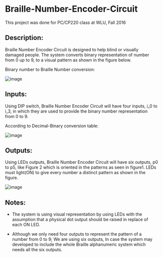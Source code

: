 # Braille-Number-Encoder-Circuit

This project was done for PC/CP220 class at WLU, Fall 2016

## Description:
Braille Number Encoder Circuit is designed to help blind or visually damaged people. The system converts binary representation of number from 0 up to 9, to a visual pattern as shown in the figure below. 

Binary number to Braille Number conversion: 

![image](https://user-images.githubusercontent.com/47288950/125186076-8867b800-e228-11eb-8553-eadde9f2dda6.png)

## Inputs:

Using DIP switch, Braille Number Encoder Circuit will have four inputs, i_0 to i_3, in which they are used to provide the binary number representation from 0 to 9. 

According to Decimal-Binary conversion table:
 
![image](https://user-images.githubusercontent.com/47288950/125186090-9d444b80-e228-11eb-8ef2-93c829ec8d95.png)


## Outputs:
Using LEDs outputs, Braille Number Encoder Circuit will have six outputs, p0 to p5, like Figure 2 which is oriented in the patterns as seen in figure1. LEDs must light(ON) to give every number a distinct pattern as shown in the figure.


![image](https://user-images.githubusercontent.com/47288950/125186130-d4b2f800-e228-11eb-8c81-64ffed3c759f.png)



## Notes:
-	The system is using visual representation by using LEDs with the assumption that a physical dot output should be raised in replace of each ON LED.
	
-	Although we only need four outputs to represent the pattern of a number from 0 to 9; We are using six outputs, In case the system may developed to include the whole Braille alphanumeric system which needs all the six outputs.


